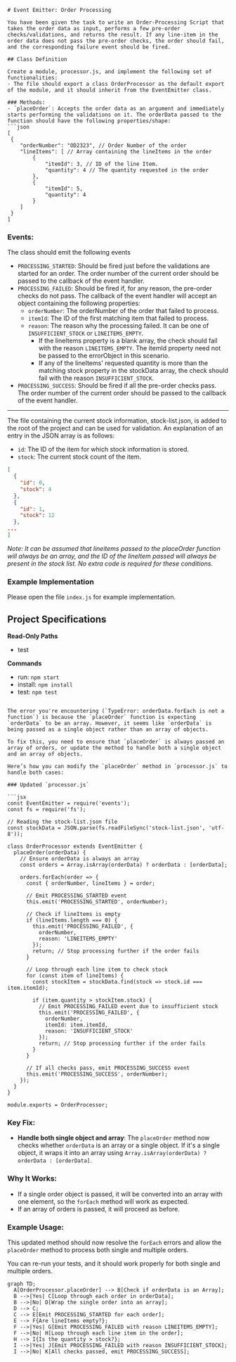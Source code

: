 ```
# Event Emitter: Order Processing

You have been given the task to write an Order-Processing Script that takes the order data as input, performs a few pre-order checks/validations, and returns the result. If any line-item in the order data does not pass the pre-order checks, the order should fail, and the corresponding failure event should be fired.

## Class Definition

Create a module, processor.js, and implement the following set of functionalities:
- The file should export a class OrderProcessor as the default export of the module, and it should inherit from the EventEmitter class.

### Methods:
- `placeOrder`: Accepts the order data as an argument and immediately starts performing the validations on it. The orderData passed to the function should have the following properties/shape:
```json
[
 {
    "orderNumber": "OD2323", // Order Number of the order
    "lineItems": [ // Array containing the lineItems in the order
        {
            "itemId": 3, // ID of the line Item. 
            "quantity": 4 // The quantity requested in the order
        },
        {
            "itemId": 5,
            "quantity": 4
        }
    ]
 }
]
```
### Events:

The class should emit the following events
  - `PROCESSING_STARTED`: Should be fired just before the validations are started for an order. The order number of the current order should be passed to the callback of the event handler.
  - `PROCESSING_FAILED`: Should be fired if, for any reason, the pre-order checks do not pass. The callback of the event handler will accept an object containing the following properties:
    - `orderNumber`: The orderNumber of the order that failed to process.
    - `itemId`: The ID of the first matching item that failed to process.
    - `reason`: The reason why the processing failed. It can be one of `INSUFFICIENT_STOCK` or `LINEITEMS_EMPTY`.
      - If the lineItems property is a blank array, the check should fail with the reason `LINEITEMS_EMPTY`. The itemId property need not be passed to the errorObject in this scenario.
      - If any of the lineItems' requested quantity is more than the matching stock property in the stockData array, the check should fail with the reason `INSUFFICIENT_STOCK`.
  - `PROCESSING_SUCCESS`: Should be fired if all the pre-order checks pass. The order number of the current order should be passed to the callback of the event handler.
 
 ---
 
The file containing the current stock information, stock-list.json, is added to the root of the project and can be used for validation. An explanation of an entry in the JSON array is as follows:
  - `id`: The ID of the item for which stock information is stored.
  - `stock`: The current stock count of the item. 
  
```json
[
  {
    "id": 0,
    "stock": 4
  },
  {
    "id": 1,
    "stock": 12
  },
...
]
```

_Note: It can be assumed that lineitems passed to the placeOrder function will always be an array, and the ID of the lineItem passed will always be present in the stock list. No extra code is required for these conditions._

### Example Implementation

Please open the file `index.js` for example implementation.

## Project Specifications

**Read-Only Paths**
- test

**Commands**
- run: `npm start`
- install: `npm install`
- test: `npm test`
```

The error you're encountering (`TypeError: orderData.forEach is not a function`) is because the `placeOrder` function is expecting `orderData` to be an array. However, it seems like `orderData` is being passed as a single object rather than an array of objects.

To fix this, you need to ensure that `placeOrder` is always passed an array of orders, or update the method to handle both a single object and an array of objects.

Here’s how you can modify the `placeOrder` method in `processor.js` to handle both cases:

### Updated `processor.js`

```jsx
const EventEmitter = require('events');
const fs = require('fs');

// Reading the stock-list.json file
const stockData = JSON.parse(fs.readFileSync('stock-list.json', 'utf-8'));

class OrderProcessor extends EventEmitter {
  placeOrder(orderData) {
    // Ensure orderData is always an array
    const orders = Array.isArray(orderData) ? orderData : [orderData];

    orders.forEach(order => {
      const { orderNumber, lineItems } = order;

      // Emit PROCESSING_STARTED event
      this.emit('PROCESSING_STARTED', orderNumber);

      // Check if lineItems is empty
      if (lineItems.length === 0) {
        this.emit('PROCESSING_FAILED', {
          orderNumber,
          reason: 'LINEITEMS_EMPTY'
        });
        return; // Stop processing further if the order fails
      }

      // Loop through each line item to check stock
      for (const item of lineItems) {
        const stockItem = stockData.find(stock => stock.id === item.itemId);

        if (item.quantity > stockItem.stock) {
          // Emit PROCESSING_FAILED event due to insufficient stock
          this.emit('PROCESSING_FAILED', {
            orderNumber,
            itemId: item.itemId,
            reason: 'INSUFFICIENT_STOCK'
          });
          return; // Stop processing further if the order fails
        }
      }

      // If all checks pass, emit PROCESSING_SUCCESS event
      this.emit('PROCESSING_SUCCESS', orderNumber);
    });
  }
}

module.exports = OrderProcessor;

```

### Key Fix:

- **Handle both single object and array**: The `placeOrder` method now checks whether `orderData` is an array or a single object. If it's a single object, it wraps it into an array using `Array.isArray(orderData) ? orderData : [orderData]`.

### Why It Works:

- If a single order object is passed, it will be converted into an array with one element, so the `forEach` method will work as expected.
- If an array of orders is passed, it will proceed as before.

### Example Usage:

This updated method should now resolve the `forEach` errors and allow the `placeOrder` method to process both single and multiple orders.

You can re-run your tests, and it should work properly for both single and multiple orders.

```mermaid
graph TD;
  A[OrderProcessor.placeOrder] --> B[Check if orderData is an Array];
  B -->|Yes| C[Loop through each order in orderData];
  B -->|No| D[Wrap the single order into an array];
  D --> C;
  C --> E[Emit PROCESSING_STARTED for each order];
  E --> F{Are lineItems empty?};
  F -->|Yes| G[Emit PROCESSING_FAILED with reason LINEITEMS_EMPTY];
  F -->|No| H[Loop through each line item in the order];
  H --> I{Is the quantity > stock?};
  I -->|Yes| J[Emit PROCESSING_FAILED with reason INSUFFICIENT_STOCK];
  I -->|No| K[All checks passed, emit PROCESSING_SUCCESS];

```
